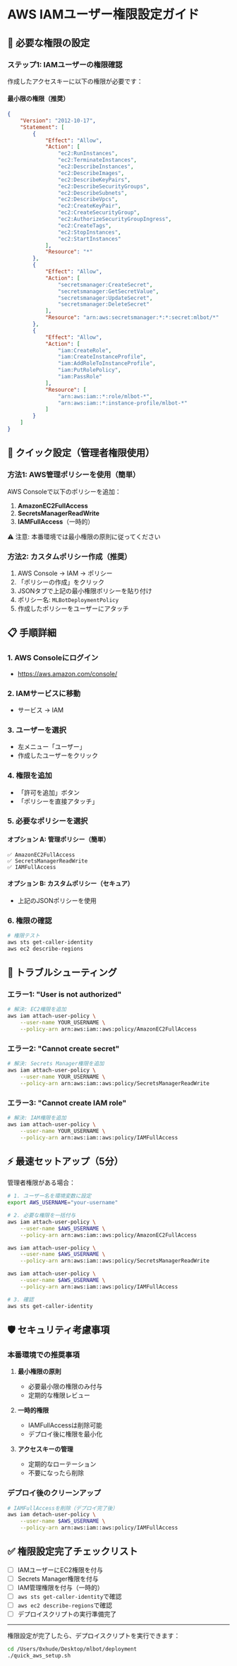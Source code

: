 # AWS IAMユーザー権限設定ガイド

## 🔐 必要な権限の設定

### ステップ1: IAMユーザーの権限確認

作成したアクセスキーに以下の権限が必要です：

#### 最小限の権限（推奨）
```json
{
    "Version": "2012-10-17",
    "Statement": [
        {
            "Effect": "Allow",
            "Action": [
                "ec2:RunInstances",
                "ec2:TerminateInstances",
                "ec2:DescribeInstances",
                "ec2:DescribeImages",
                "ec2:DescribeKeyPairs",
                "ec2:DescribeSecurityGroups",
                "ec2:DescribeSubnets",
                "ec2:DescribeVpcs",
                "ec2:CreateKeyPair",
                "ec2:CreateSecurityGroup",
                "ec2:AuthorizeSecurityGroupIngress",
                "ec2:CreateTags",
                "ec2:StopInstances",
                "ec2:StartInstances"
            ],
            "Resource": "*"
        },
        {
            "Effect": "Allow",
            "Action": [
                "secretsmanager:CreateSecret",
                "secretsmanager:GetSecretValue",
                "secretsmanager:UpdateSecret",
                "secretsmanager:DeleteSecret"
            ],
            "Resource": "arn:aws:secretsmanager:*:*:secret:mlbot/*"
        },
        {
            "Effect": "Allow",
            "Action": [
                "iam:CreateRole",
                "iam:CreateInstanceProfile",
                "iam:AddRoleToInstanceProfile",
                "iam:PutRolePolicy",
                "iam:PassRole"
            ],
            "Resource": [
                "arn:aws:iam::*:role/mlbot-*",
                "arn:aws:iam::*:instance-profile/mlbot-*"
            ]
        }
    ]
}
```

## 🚀 クイック設定（管理者権限使用）

### 方法1: AWS管理ポリシーを使用（簡単）

AWS Consoleで以下のポリシーを追加：

1. **AmazonEC2FullAccess**
2. **SecretsManagerReadWrite** 
3. **IAMFullAccess**（一時的）

⚠️ 注意: 本番環境では最小権限の原則に従ってください

### 方法2: カスタムポリシー作成（推奨）

1. AWS Console → IAM → ポリシー
2. 「ポリシーの作成」をクリック
3. JSONタブで上記の最小権限ポリシーを貼り付け
4. ポリシー名: `MLBotDeploymentPolicy`
5. 作成したポリシーをユーザーにアタッチ

## 📋 手順詳細

### 1. AWS Consoleにログイン
- https://aws.amazon.com/console/

### 2. IAMサービスに移動
- サービス → IAM

### 3. ユーザーを選択
- 左メニュー「ユーザー」
- 作成したユーザーをクリック

### 4. 権限を追加
- 「許可を追加」ボタン
- 「ポリシーを直接アタッチ」

### 5. 必要なポリシーを選択

#### オプション A: 管理ポリシー（簡単）
```
✅ AmazonEC2FullAccess
✅ SecretsManagerReadWrite
✅ IAMFullAccess
```

#### オプション B: カスタムポリシー（セキュア）
- 上記のJSONポリシーを使用

### 6. 権限の確認
```bash
# 権限テスト
aws sts get-caller-identity
aws ec2 describe-regions
```

## 🔧 トラブルシューティング

### エラー1: "User is not authorized"
```bash
# 解決: EC2権限を追加
aws iam attach-user-policy \
    --user-name YOUR_USERNAME \
    --policy-arn arn:aws:iam::aws:policy/AmazonEC2FullAccess
```

### エラー2: "Cannot create secret"
```bash
# 解決: Secrets Manager権限を追加
aws iam attach-user-policy \
    --user-name YOUR_USERNAME \
    --policy-arn arn:aws:iam::aws:policy/SecretsManagerReadWrite
```

### エラー3: "Cannot create IAM role"
```bash
# 解決: IAM権限を追加
aws iam attach-user-policy \
    --user-name YOUR_USERNAME \
    --policy-arn arn:aws:iam::aws:policy/IAMFullAccess
```

## ⚡ 最速セットアップ（5分）

管理者権限がある場合：

```bash
# 1. ユーザー名を環境変数に設定
export AWS_USERNAME="your-username"

# 2. 必要な権限を一括付与
aws iam attach-user-policy \
    --user-name $AWS_USERNAME \
    --policy-arn arn:aws:iam::aws:policy/AmazonEC2FullAccess

aws iam attach-user-policy \
    --user-name $AWS_USERNAME \
    --policy-arn arn:aws:iam::aws:policy/SecretsManagerReadWrite

aws iam attach-user-policy \
    --user-name $AWS_USERNAME \
    --policy-arn arn:aws:iam::aws:policy/IAMFullAccess

# 3. 確認
aws sts get-caller-identity
```

## 🛡️ セキュリティ考慮事項

### 本番環境での推奨事項

1. **最小権限の原則**
   - 必要最小限の権限のみ付与
   - 定期的な権限レビュー

2. **一時的権限**
   - IAMFullAccessは削除可能
   - デプロイ後に権限を最小化

3. **アクセスキーの管理**
   - 定期的なローテーション
   - 不要になったら削除

### デプロイ後のクリーンアップ

```bash
# IAMFullAccessを削除（デプロイ完了後）
aws iam detach-user-policy \
    --user-name $AWS_USERNAME \
    --policy-arn arn:aws:iam::aws:policy/IAMFullAccess
```

## ✅ 権限設定完了チェックリスト

- [ ] IAMユーザーにEC2権限を付与
- [ ] Secrets Manager権限を付与  
- [ ] IAM管理権限を付与（一時的）
- [ ] `aws sts get-caller-identity`で確認
- [ ] `aws ec2 describe-regions`で確認
- [ ] デプロイスクリプトの実行準備完了

---

権限設定が完了したら、デプロイスクリプトを実行できます：

```bash
cd /Users/0xhude/Desktop/mlbot/deployment
./quick_aws_setup.sh
```